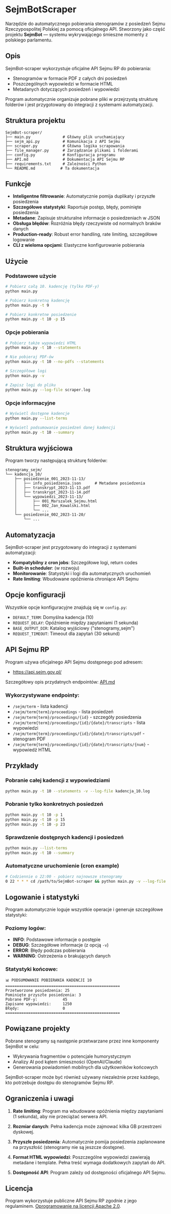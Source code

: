 # SejmBotScraper

Narzędzie do automatycznego pobierania stenogramów z posiedzeń Sejmu Rzeczypospolitej Polskiej za pomocą
oficjalnego API. Stworzony jako część projektu **SejmBot** — systemu wykrywającego śmieszne momenty z polskiego
parlamentu.

## Opis

SejmBot-scraper wykorzystuje oficjalne API Sejmu RP do pobierania:

- Stenogramów w formacie PDF z całych dni posiedzeń
- Poszczególnych wypowiedzi w formacie HTML
- Metadanych dotyczących posiedzeń i wypowiedzi

Program automatycznie organizuje pobrane pliki w przejrzystą strukturę folderów i jest przygotowany do integracji z
systemami automatyzacji.

## Struktura projektu

```
SejmBot-scraper/
├── main.py              # Główny plik uruchamiający
├── sejm_api.py          # Komunikacja z API Sejmu
├── scraper.py           # Główna logika scrapowania
├── file_manager.py      # Zarządzanie plikami i folderami
├── config.py            # Konfiguracja programu
├── API.md               # Dokumentacja API Sejmu RP
├── requirements.txt     # Zależności Python
└── README.md           # Ta dokumentacja
```

## Funkcje

- **Inteligentne filtrowanie**: Automatycznie pomija duplikaty i przyszłe posiedzenia
- **Szczegółowe statystyki**: Raportuje postęp, błędy, pominięte posiedzenia
- **Metadane**: Zapisuje strukturalne informacje o posiedzeniach w JSON
- **Obsługa błędów**: Rozróżnia błędy rzeczywiste od normalnych braków danych
- **Production-ready**: Robust error handling, rate limiting, szczegółowe logowanie
- **CLI z wieloma opcjami**: Elastyczne konfigurowanie pobierania

## Użycie

### Podstawowe użycie

```bash
# Pobierz całą 10. kadencję (tylko PDF-y)
python main.py

# Pobierz konkretną kadencję
python main.py -t 9

# Pobierz konkretne posiedzenie
python main.py -t 10 -p 15
```

### Opcje pobierania

```bash
# Pobierz także wypowiedzi HTML
python main.py -t 10 --statements

# Nie pobieraj PDF-ów
python main.py -t 10 --no-pdfs --statements

# Szczegółowe logi
python main.py -v

# Zapisz logi do pliku
python main.py --log-file scraper.log
```

### Opcje informacyjne

```bash
# Wyświetl dostępne kadencje
python main.py --list-terms

# Wyświetl podsumowanie posiedzeń danej kadencji
python main.py -t 10 --summary
```

## Struktura wyjściowa

Program tworzy następującą strukturę folderów:

```
stenogramy_sejm/
└── kadencja_10/
    ├── posiedzenie_001_2023-11-13/
    │   ├── info_posiedzenia.json      # Metadane posiedzenia
    │   ├── transkrypt_2023-11-13.pdf
    │   ├── transkrypt_2023-11-14.pdf
    │   └── wypowiedzi_2023-11-13/
    │       ├── 001_Marszalek_Sejmu.html
    │       ├── 002_Jan_Kowalski.html
    │       └── ...
    └── posiedzenie_002_2023-11-20/
        └── ...
```

## Automatyzacja

SejmBot-scraper jest przygotowany do integracji z systemami automatyzacji:

- **Kompatybilny z cron jobs**: Szczegółowe logi, return codes
- **Built-in scheduler**: (w rozwoju)
- **Monitorowanie**: Statystyki i logi dla automatycznych uruchomień
- **Rate limiting**: Wbudowane opóźnienia chroniące API Sejmu

## Opcje konfiguracji

Wszystkie opcje konfiguracyjne znajdują się w `config.py`:

- `DEFAULT_TERM`: Domyślna kadencja (10)
- `REQUEST_DELAY`: Opóźnienie między zapytaniami (1 sekunda)
- `BASE_OUTPUT_DIR`: Katalog wyjściowy ("stenogramy_sejm")
- `REQUEST_TIMEOUT`: Timeout dla zapytań (30 sekund)

## API Sejmu RP

Program używa oficjalnego API Sejmu dostępnego pod adresem:

- https://api.sejm.gov.pl/

Szczegółowy opis przydatnych endpointów: [API.md](API.md)

### Wykorzystywane endpointy:

- `/sejm/term` - lista kadencji
- `/sejm/term{term}/proceedings` - lista posiedzeń
- `/sejm/term{term}/proceedings/{id}` - szczegóły posiedzenia
- `/sejm/term{term}/proceedings/{id}/{date}/transcripts` - lista wypowiedzi
- `/sejm/term{term}/proceedings/{id}/{date}/transcripts/pdf` - stenogram PDF
- `/sejm/term{term}/proceedings/{id}/{date}/transcripts/{num}` - wypowiedź HTML

## Przykłady

### Pobranie całej kadencji z wypowiedziami

```bash
python main.py -t 10 --statements -v --log-file kadencja_10.log
```

### Pobranie tylko konkretnych posiedzeń

```bash
python main.py -t 10 -p 1
python main.py -t 10 -p 15
python main.py -t 10 -p 23
```

### Sprawdzenie dostępnych kadencji i posiedzeń

```bash
python main.py --list-terms
python main.py -t 10 --summary
```

### Automatyczne uruchomienie (cron example)

```bash
# Codziennie o 22:00 - pobierz najnowsze stenogramy
0 22 * * * cd /path/to/SejmBot-scraper && python main.py -v --log-file "auto_$(date +\%Y\%m\%d).log"
```

## Logowanie i statystyki

Program automatycznie loguje wszystkie operacje i generuje szczegółowe statystyki:

### Poziomy logów:

- **INFO**: Podstawowe informacje o postępie
- **DEBUG**: Szczegółowe informacje (z opcją `-v`)
- **ERROR**: Błędy podczas pobierania
- **WARNING**: Ostrzeżenia o brakujących danych

### Statystyki końcowe:

```
📊 PODSUMOWANIE POBIERANIA KADENCJI 10
==================================================
Przetworzone posiedzenia: 25
Pominięte przyszłe posiedzenia: 3
Pobrane PDF-y:           45
Zapisane wypowiedzi:     1250
Błędy:                   0
==================================================
```

## Powiązane projekty

Pobrane stenogramy są następnie przetwarzane przez inne komponenty SejmBot w celu:

- Wykrywania fragmentów o potencjale humorystycznym
- Analizy AI pod kątem śmieszności (OpenAI/Claude)
- Generowania powiadomień mobilnych dla użytkowników końcowych

SejmBot-scraper może być również używany niezależnie przez każdego, kto potrzebuje dostępu do stenogramów Sejmu RP.

## Ograniczenia i uwagi

1. **Rate limiting**: Program ma wbudowane opóźnienia między zapytaniami (1 sekunda), aby nie przeciążać serwera API.

2. **Rozmiar danych**: Pełna kadencja może zajmować kilka GB przestrzeni dyskowej.

3. **Przyszłe posiedzenia**: Automatycznie pomija posiedzenia zaplanowane na przyszłość (stenogramy nie są jeszcze
   dostępne).

4. **Format HTML wypowiedzi**: Poszczególne wypowiedzi zawierają metadane i template. Pełna treść wymaga dodatkowych
   zapytań do API.

5. **Dostępność API**: Program zależy od dostępności oficjalnego API Sejmu.

## Licencja

Program wykorzystuje publiczne API Sejmu RP zgodnie z jego
regulaminem. [Oprogramowanie na licencji Apache 2.0](https://github.com/philornot/SejmBot-scraper/blob/main/LICENSE).
